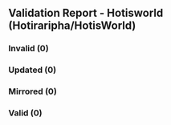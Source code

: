 ## Validation Report - Hotisworld (Hotiraripha/HotisWorld)


### Invalid (0)
### Updated (0)
### Mirrored (0)
### Valid (0)
